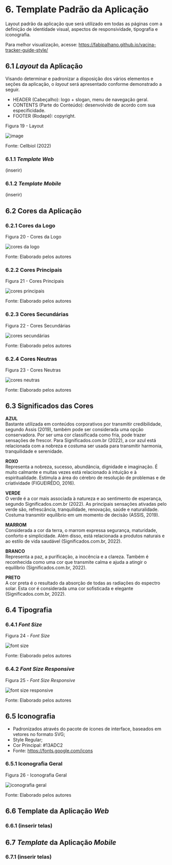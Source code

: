 # 6. Template Padrão da Aplicação

Layout padrão da aplicação que será utilizado em todas as páginas com a definição de identidade visual, aspectos de responsividade, tipografia e iconografia.

Para melhor visualização, acesse: https://fabipalhano.github.io/vacina-tracker-guide-style/


## 6.1 _Layout_ da Aplicação

Visando determinar e padronizar a disposição dos vários elementos e seções da aplicação, o _layout_ será apresentado conforme demonstrado a seguir.

* HEADER (Cabeçalho): logo + slogan, menu de navegação geral.
* CONTENTS (Parte do Conteúdo): desenvolvido de acordo com sua especificidade.
* FOOTER (Rodapé): copyright.

Figura 19 - Layout

![image](https://user-images.githubusercontent.com/89549220/230427756-e7695933-bb35-4692-8907-2fd1c5259fb0.png)

Fonte: Cellbiol (2022)


### 6.1.1 _Template Web_

(inserir)

### 6.1.2 _Template Mobile_

(inserir)


## 6.2 Cores da Aplicação

### 6.2.1 Cores da Logo

Figura 20 - Cores da Logo

![cores da logo](https://user-images.githubusercontent.com/89549220/233232643-e2b16ded-a8e2-411f-b297-ca62852a47f3.png)

Fonte: Elaborado pelos autores


### 6.2.2 Cores Principais

Figura 21 - Cores Principais

![cores principais](https://user-images.githubusercontent.com/89549220/233232676-c09d3b0f-a027-45f5-9ff6-665ef4b8d2d1.png)

Fonte: Elaborado pelos autores


### 6.2.3 Cores Secundárias

Figura 22 - Cores Secundárias

![cores secundárias](https://user-images.githubusercontent.com/89549220/233232700-908c2060-96c0-4ab3-bfb4-6b11b63aad2a.png)

Fonte: Elaborado pelos autores


### 6.2.4 Cores Neutras

Figura 23 - Cores Neutras

![cores neutras](https://user-images.githubusercontent.com/89549220/233232727-fda48a34-ea79-43c3-8935-3c01683c5d87.png)

Fonte: Elaborado pelos autores


## 6.3 Significados das Cores

**AZUL**<br>
Bastante utilizada em conteúdos corporativos por transmitir credibilidade, segundo Assis (2019), também pode ser considerada uma opção conservadora. Por ser uma cor classificada como fria, pode trazer sensações de frescor. Para Significados.com.br (2022), a cor azul está relacionada com a nobreza e costuma ser usada para transmitir harmonia, tranquilidade e serenidade.

**ROXO**<br>
Representa a nobreza, sucesso, abundância, dignidade e imaginação. É muito calmante e muitas vezes está relacionado à intuição e à espiritualidade. Estimula a área do cérebro de resolução de problemas e de criatividade (FIGUEIRÊDO, 2016).

**VERDE**<br>
O verde é a cor mais associada à natureza e ao sentimento de esperança, segundo Significados.com.br (2022). As principais sensações ativadas pelo verde são, refrescância, tranquilidade, renovação, saúde e naturalidade. Costuma transmitir equilíbrio em um momento de decisão (ASSIS, 2019).

**MARROM**<br>
Considerada a cor da terra, o marrom expressa segurança, maturidade, conforto e simplicidade. Além disso, está relacionada a produtos naturais e ao estilo de vida saudável (Significados.com.br, 2022).

**BRANCO**<br>
Representa a paz, a purificação, a inocência e a clareza. Também é reconhecida como uma cor que transmite calma e ajuda a atingir o equilíbrio (Significados.com.br, 2022).

**PRETO**<br>
A cor preta é o resultado da absorção de todas as radiações do espectro solar. Esta cor é considerada uma cor sofisticada e elegante (Significados.com.br, 2022).


## 6.4 Tipografia

### 6.4.1 _Font Size_

Figura 24 - _Font Size_

![font size](https://user-images.githubusercontent.com/89549220/233232750-044b970c-af59-4164-a8ee-a0847ca20602.png)

Fonte: Elaborado pelos autores


### 6.4.2 _Font Size Responsive_

Figura 25 - _Font Size Responsive_

![font size responsive](https://user-images.githubusercontent.com/89549220/233232775-37cfd617-4e3d-45d0-9970-1d040acab3b0.png)

Fonte: Elaborado pelos autores


## 6.5 Iconografia

- Padronizados através do pacote de ícones de interface, baseados em vetores no formato SVG;
- Style Regular;
- Cor Principal: #13ADC2
- Fonte: https://fonts.google.com/icons


### 6.5.1 Iconografia Geral

Figura 26 - Iconografia Geral

![iconografia geral](https://user-images.githubusercontent.com/89549220/233232800-5fc6961d-6e1b-4c7f-ba72-61c8a20393b6.png)

Fonte: Elaborado pelos autores


## 6.6 Template da Aplicação _Web_

### 6.6.1 (inserir telas)

## 6.7 _Template_ da Aplicação _Mobile_

### 6.7.1 (inserir telas)
